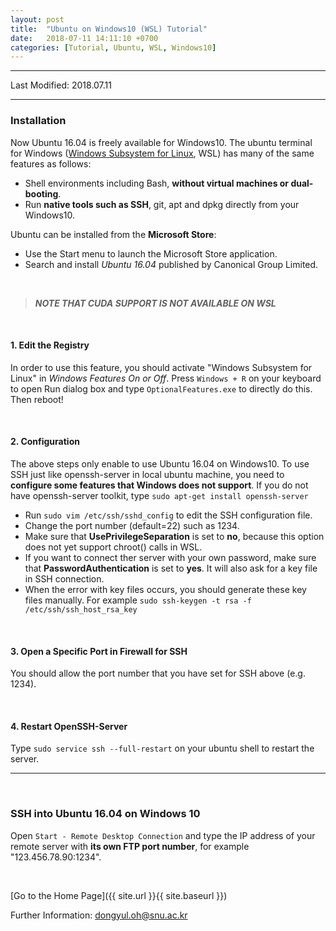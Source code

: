 ```yaml
---
layout: post
title:  "Ubuntu on Windows10 (WSL) Tutorial"
date:   2018-07-11 14:11:10 +0700
categories: [Tutorial, Ubuntu, WSL, Windows10]
---
```


---

Last Modified: 2018.07.11  

---
### Installation

Now Ubuntu 16.04 is freely available for Windows10. The ubuntu terminal for Windows (<u>Windows Subsystem for Linux</u>, WSL) has many of the same features as follows:

- Shell environments including Bash, **without virtual machines or dual-booting**.
- Run **native tools such as SSH**, git, apt and dpkg directly from your Windows10.

Ubuntu can be installed from the **Microsoft Store**: 

- Use the Start menu to launch the Microsoft Store application.
- Search and install *Ubuntu 16.04* published by Canonical Group Limited.

<br/>

> ***NOTE THAT CUDA SUPPORT IS NOT AVAILABLE ON WSL***

<br/>

#### 1. Edit the Registry

In order to use this feature, you should activate "Windows Subsystem for Linux" in *Windows Features On or Off*. Press `Windows + R` on your keyboard to open Run dialog box and type `OptionalFeatures.exe` to directly do this. Then reboot!

<br/>

#### 2. Configuration

The above steps only enable to use Ubuntu 16.04 on Windows10. To use SSH just like openssh-server in local ubuntu machine, you need to **configure some features that Windows does not support**. If you do not have openssh-server toolkit, type `sudo apt-get install openssh-server`  

- Run `sudo vim /etc/ssh/sshd_config` to edit the SSH configuration file.
- Change the port number (default=22) such as 1234.
- Make sure that **UsePrivilegeSeparation** is set to **no**,  because this option does not yet support chroot() calls in WSL. 
- If you want to connect ther server with your own password, make sure that **PasswordAuthentication** is set to **yes**. It will also ask for a key file in SSH connection.
- When the error with key files occurs, you should generate these key files manually. For example `sudo ssh-keygen -t rsa -f /etc/ssh/ssh_host_rsa_key`

<br/>

#### 3. Open a Specific Port in Firewall for SSH

You should allow the port number that you have set for SSH above (e.g. 1234).

<br/>

#### 4. Restart OpenSSH-Server

Type `sudo service ssh --full-restart` on your ubuntu shell to restart the server. 

---

<br/>

### SSH into Ubuntu 16.04 on Windows 10

Open `Start - Remote Desktop Connection` and type the IP address of your remote server with **its own FTP port number**, for example "123.456.78.90:1234".

<br/>

[Go to the Home Page]({{ site.url }}{{ site.baseurl }})

Further Information: <dongyul.oh@snu.ac.kr>

<br/>

